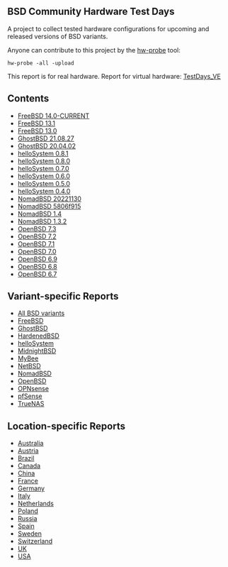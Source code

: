 BSD Community Hardware Test Days
--------------------------------

A project to collect tested hardware configurations for upcoming and released versions of BSD variants.

Anyone can contribute to this project by the [hw-probe](https://github.com/linuxhw/hw-probe/blob/master/INSTALL.BSD.md) tool:

    hw-probe -all -upload

This report is for real hardware. Report for virtual hardware: [TestDays_VE](https://github.com/bsdhw/TestDays_VE)

Contents
--------

* [ FreeBSD 14.0-CURRENT ](/Dist/FreeBSD_14.0-CURRENT)
* [ FreeBSD 13.1 ](/Dist/FreeBSD_13.1)
* [ FreeBSD 13.0 ](/Dist/FreeBSD_13.0)
* [ GhostBSD 21.08.27 ](/Dist/GhostBSD_21.08.27)
* [ GhostBSD 20.04.02 ](/Dist/GhostBSD_20.04.02)
* [ helloSystem 0.8.1 ](/Dist/helloSystem_0.8.1)
* [ helloSystem 0.8.0 ](/Dist/helloSystem_0.8.0)
* [ helloSystem 0.7.0 ](/Dist/helloSystem_0.7.0)
* [ helloSystem 0.6.0 ](/Dist/helloSystem_0.6.0)
* [ helloSystem 0.5.0 ](/Dist/helloSystem_0.5.0)
* [ helloSystem 0.4.0 ](/Dist/helloSystem_0.4.0)
* [ NomadBSD 20221130 ](/Dist/NomadBSD_20221130)
* [ NomadBSD 5806f915 ](/Dist/NomadBSD_5806f915)
* [ NomadBSD 1.4 ](/Dist/NomadBSD_1.4)
* [ NomadBSD 1.3.2 ](/Dist/NomadBSD_1.3.2)
* [ OpenBSD 7.3 ](/Dist/OpenBSD_7.3)
* [ OpenBSD 7.2 ](/Dist/OpenBSD_7.2)
* [ OpenBSD 7.1 ](/Dist/OpenBSD_7.1)
* [ OpenBSD 7.0 ](/Dist/OpenBSD_7.0)
* [ OpenBSD 6.9 ](/Dist/OpenBSD_6.9)
* [ OpenBSD 6.8 ](/Dist/OpenBSD_6.8)
* [ OpenBSD 6.7 ](/Dist/OpenBSD_6.7)

Variant-specific Reports
------------------------

* [ All BSD variants ](/All)
* [ FreeBSD ](/Dist/FreeBSD)
* [ GhostBSD ](/Dist/GhostBSD)
* [ HardenedBSD ](/Dist/HardenedBSD)
* [ helloSystem ](/Dist/helloSystem)
* [ MidnightBSD ](/Dist/MidnightBSD)
* [ MyBee ](/Dist/MyBee)
* [ NetBSD ](/Dist/NetBSD)
* [ NomadBSD ](/Dist/NomadBSD)
* [ OpenBSD ](/Dist/OpenBSD)
* [ OPNsense ](/Dist/OPNsense)
* [ pfSense ](/Dist/pfSense)
* [ TrueNAS ](/Dist/TrueNAS)

Location-specific Reports
-------------------------

* [ Australia ](/Location/Australia)
* [ Austria ](/Location/Austria)
* [ Brazil ](/Location/Brazil)
* [ Canada ](/Location/Canada)
* [ China ](/Location/China)
* [ France ](/Location/France)
* [ Germany ](/Location/Germany)
* [ Italy ](/Location/Italy)
* [ Netherlands ](/Location/Netherlands)
* [ Poland ](/Location/Poland)
* [ Russia ](/Location/Russia)
* [ Spain ](/Location/Spain)
* [ Sweden ](/Location/Sweden)
* [ Switzerland ](/Location/Switzerland)
* [ UK ](/Location/UK)
* [ USA ](/Location/USA)
